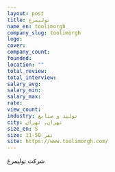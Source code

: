 ```yaml
---
layout: post
title: تولیمرغ
name_en: toolimorgh
company_slug: toolimorgh
logo: 
cover: 
company_count:
founded:
location: ""
total_review: 
total_interview: 
salary_avg: 
salary_min: 
salary_max: 
rate: 
view_count: 
industry: تولید و صنایع
city: تهران, تهران
size_en: S
size: 11-50 نفر
site: https://www.toolimorgh.com/
---
```


شرکت تولیمرغ
